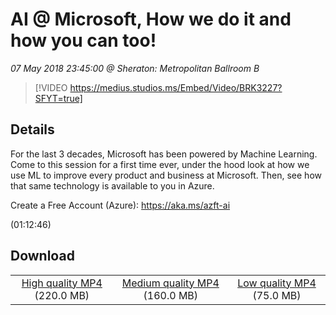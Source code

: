 # AI @ Microsoft, How we do it and how you can too!

*07 May 2018 23:45:00 @ Sheraton: Metropolitan Ballroom B*

> [!VIDEO https://medius.studios.ms/Embed/Video/BRK3227?SFYT=true]

## Details

<p>For the last 3 decades, Microsoft has been powered by Machine Learning. Come to this session for a first time ever, under the hood look at how we use ML to improve every product and business at Microsoft. Then, see how that same technology is available to you in Azure.</p><p>Create a Free Account (Azure): <a href="https://aka.ms/azft-ai">https://aka.ms/azft-ai</a></p> (01:12:46)

## Download

||||
|:--:|:----:|:-:|
|[High quality MP4](https://sec.ch9.ms/ch9/cf58/bc8d1880-1ce5-42a4-9168-df209175cf58/BRK3227_high.mp4) (220.0 MB)|[Medium quality MP4](https://sec.ch9.ms/ch9/cf58/bc8d1880-1ce5-42a4-9168-df209175cf58/BRK3227_mid.mp4) (160.0 MB)|[Low quality MP4](https://sec.ch9.ms/ch9/cf58/bc8d1880-1ce5-42a4-9168-df209175cf58/BRK3227.mp4) (75.0 MB)|